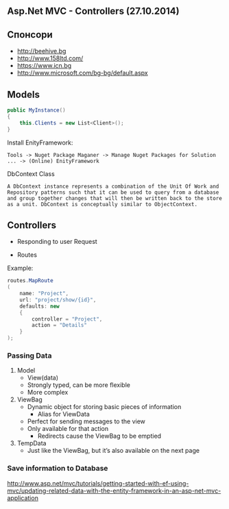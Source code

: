﻿## Asp.Net MVC - Controllers (27.10.2014)

## Спонсори
- http://beehive.bg
- http://www.158ltd.com/
- https://www.icn.bg
- http://www.microsoft.com/bg-bg/default.aspx

## Models

```csharp
public MyInstance()
{
	this.Clients = new List<Client>();
}
```

Install EnityFramework:
```
Tools -> Nuget Package Maganer -> Manage Nuget Packages for Solution ... -> (Online) EnityFramework
```

DbContext Class
```
A DbContext instance represents a combination of the Unit Of Work and Repository patterns such that it can be used to query from a database and group together changes that will then be written back to the store as a unit. DbContext is conceptually similar to ObjectContext.
```

## Controllers

- Responding to user Request

- Routes

Example:

```csharp
routes.MapRoute
(
	name: "Project",
	url: "project/show/{id}",
	defaults: new
	{
		controller = "Project",
		action = "Details"
	}
);
```

### Passing Data

1. Model
	- View(data)
	- Strongly typed, can be more flexible
	- More complex
2. ViewBag
	- Dynamic object for storing basic pieces of information
		- Alias for ViewData
	- Perfect for sending messages to the view
	- Only available for that action
		- Redirects cause the ViewBag to be emptied
3. TempData
	- Just like the ViewBag, but it’s also available on the next page

### Save information to Database

http://www.asp.net/mvc/tutorials/getting-started-with-ef-using-mvc/updating-related-data-with-the-entity-framework-in-an-asp-net-mvc-application
